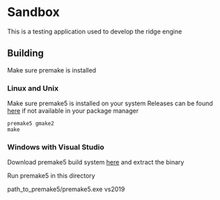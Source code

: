 # Sandbox
This is a testing application used to develop the ridge engine

## Building
Make sure premake is installed

### Linux and Unix 
Make sure premake5 is installed on your system
Releases can be found [here](https://premake.github.io/download.html) if not available in your package manager
```	
premake5 gmake2
make
```
### Windows with Visual Studio
Download premake5 build system [here](https://premake.github.io/download.html) and extract the binary

Run premake5 in this directory

path_to_premake5/premake5.exe vs2019

